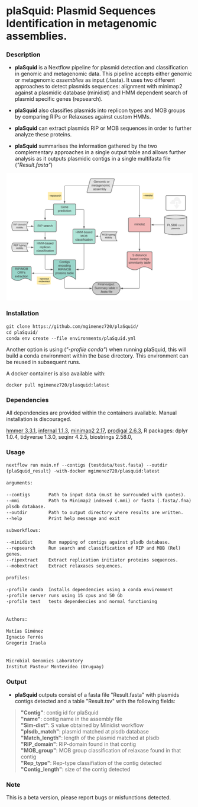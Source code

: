# plaSquid: **Pla**smid **S**e**q**uences **Id**entification in metagenomic assemblies.  

### Description

- **plaSquid** is a Nextflow pipeline for plasmid detection and classification in genomic and metagenomic data. This pipeline accepts either genomic or metagenomic *assemblies* as input (.fasta). It uses two different approaches to detect plasmids sequences: alignment with minimap2 against a plasmidic database (minidist) and HMM dependent search of plasmid specific genes (repsearch).

- **plaSquid** also classifies plasmids into replicon types and MOB groups by comparing RIPs or Relaxases against custom HMMs. 

- **plaSquid** can extract plasmids RIP or MOB sequences in order to further analyze these proteins.   

- **plaSquid** summarises the information gathered by the two complementary approaches in a single output table and allows further analysis as it outputs plasmidic contigs in a single multifasta file (*"Result.fasta"*)

![Pipeline overview](./img/plaSquid_pipeline.png)

### Installation

    git clone https://github.com/mgimenez720/plaSquid/
    cd plaSquid/
    conda env create --file environments/plaSquid.yml
    
    
Another option is using (*"-profile conda"*) when running plaSquid, this will build a conda environment within the base directory. This environment can be reused in subsequent runs.   

A docker container is also available with:
    
    docker pull mgimenez720/plasquid:latest

### Dependencies

All dependencies are provided within the containers available. Manual installation is discouraged. 

[hmmer 3.3.1](http://hmmer.org/download.html),
[infernal 1.1.3](http://eddylab.org/infernal/),
[minimap2 2.17](https://github.com/lh3/minimap2),
[prodigal 2.6.3](https://github.com/hyattpd/Prodigal),
R packages:
dplyr 1.0.4,
tidyverse 1.3.0,
seqinr 4.2.5,
biostrings 2.58.0,


### Usage 


    nextflow run main.nf --contigs {testdata/test.fasta} --outdir {plaSquid_result} -with-docker mgimenez720/plasquid:latest

    arguments:

    --contigs       Path to input data (must be surrounded with quotes).
    --mmi           Path to Minimap2 indexed (.mmi) or fasta (.fasta/.fna) plsdb database.
    --outdir        Path to output directory where results are written.
    --help          Print help message and exit

    subworkflows:

    --minidist      Run mapping of contigs against plsdb database.
    --repsearch     Run search and classification of RIP and MOB (Rel) genes.
    --ripextract    Extract replication initiator proteins sequences.
    --mobextract    Extract relaxases sequences.
    
    profiles:

    -profile conda  Installs dependencies using a conda environment
    -profile server runs using 15 cpus and 50 Gb
    -profile test   tests dependencies and normal functioning


    Authors:

    Matías Giménez
    Ignacio Ferrés
    Gregorio Iraola


    Microbial Genomics Laboratory
    Institut Pasteur Montevideo (Uruguay)

### Output

- **plaSquid** outputs consist of a fasta file "Result.fasta" with plasmids contigs detected and a table "Result.tsv" with the following fields: 

>**"Contig"**: contig id for plaSquid   
**"name"**: contig name in the assembly file  
**"Sim-dist"**: S value obtained by Minidist workflow  
**"plsdb_match"**: plasmid matched at plsdb database  
**"Match_length"**: length of the plasmid matched at plsdb  
**"RIP_domain"**: RIP-domain found in that contig   
**"MOB_group"**: MOB group classification of relaxase found in that contig   
**"Rep_type"**: Rep-type classifiation of the contig detected  
**"Contig_length"**: size of the contig detected  

### Note

This is a beta version, please report bugs or misfunctions detected.
